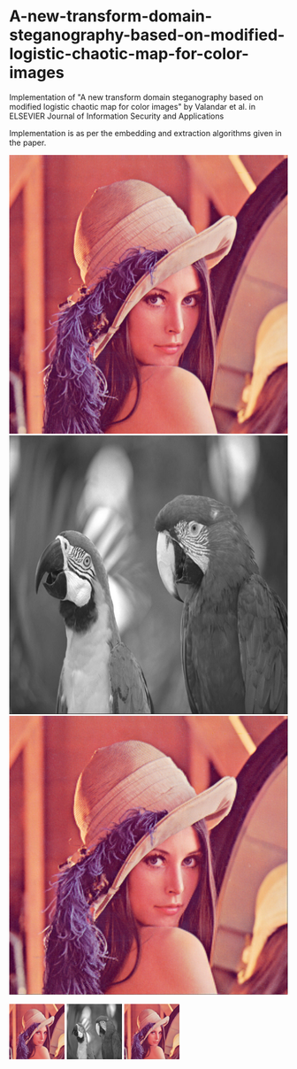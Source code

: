 # A-new-transform-domain-steganography-based-on-modified-logistic-chaotic-map-for-color-images

Implementation of "A new transform domain steganography based on modified logistic
chaotic map for color images" by Valandar et al. in ELSEVIER Journal of Information Security and Applications

Implementation is as per the embedding and extraction algorithms given in the paper.

![alt-text-1](/lena.png?raw=true "cover image") ![alt-text-2](/parrots.png?raw=true "secret message") ![alt-text-3](/stego.png?raw=true "stego image")

<p float="left">
  <img src="/lena.png" width="100" />
  <img src="/parrots.png" width="100" /> 
  <img src="/stego.png" width="100" />
</p>

